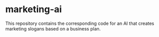 # marketing-ai
This repository contains the corresponding code for an AI that creates marketing slogans based on a business plan.
